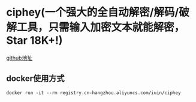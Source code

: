 
# ciphey(一个强大的全自动解密/解码/破解工具，只需输入加密文本就能解密，Star 18K+!)

[github地址](https://github.com/ciphey/Ciphey)

## docker使用方式

```shell
docker run -it --rm registry.cn-hangzhou.aliyuncs.com/iuin/ciphey
```
